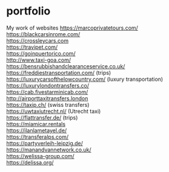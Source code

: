 # portfolio
My work of websites
https://marcoprivatetours.com/ <br>
https://blackcarsinrome.com/ <br>
https://crossleycars.com <br>
https://travipet.com/ <br>
https://goinpuertorico.com/ <br>
http://www.taxi-goa.com/ <br>
https://bensrubbishandclearanceservice.co.uk/ <br>
https://freddiestransportation.com/ (trips) <br>
https://luxurycarsofthelowcountry.com/ (luxury transportation) <br>
https://luxurylondontransfers.co/ <br>
https://cab.fivestarminicab.com/ <br>
http://airporttaxitransfers.london <br>
https://taxip.ch/ (swiss transfers) <br>
https://uwtaxiutrecht.nl/ (Utrecht taxi) <br>
https://flattransfer.de/ (trips) <br>
https://miamicar.rentals <br>
https://ilanlametayel.de/ <br>
https://transferalps.com/ <br>
https://partyverleih-leipzig.de/ <br>
https://manandvannetwork.co.uk/ <br>
https://welissa-group.com/ <br>
https://delissa.org/ <br>
